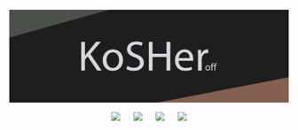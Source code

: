 <img src="https://raw.githubusercontent.com/KoSHeroff/KoSHeroff/main/src/header.jpg"></img>

<p align='center'>
<a href="https://www.instagram.com/offkosher/" style="margin: 10px;"><img height="30" src="https://cdn-icons-png.flaticon.com/512/2111/2111463.png"></a>
<a href="https://vk.com/offkosher/" style="margin: 10px;"><img height="30" src="https://cdn-icons-png.flaticon.com/512/2111/2111712.png"></a>
<a href="https://t.me/offkosher" style="margin: 10px;"><img height="30" src="https://cdn-icons-png.flaticon.com/512/2111/2111646.png"></a>
<a href="https://open.spotify.com/user/64s4dcqbqha23nmpvbt3i4dgl?si=1b9dc3bdb3e34093" style="margin: 10px;"><img height="30" src="https://cdn-icons-png.flaticon.com/512/2111/2111624.png"></a>
</p>
